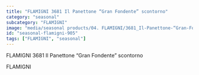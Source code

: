 ```yaml
---
title: "FLAMIGNI 3681 Il Panettone “Gran Fondente” scontorno"
category: "seasonal"
subcategory: "FLAMIGNI"
image: "media/seasonal products/04. FLAMIGNI/3681_Il-Panettone-“Gran-Fondente”_scontorno.jpg"
id: "seasonal-flamigni-905"
tags: ["FLAMIGNI", "seasonal"]
---
```


FLAMIGNI 3681 Il Panettone “Gran Fondente” scontorno

FLAMIGNI
